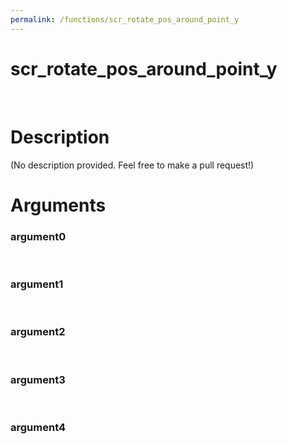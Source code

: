 ```yaml
---
permalink: /functions/scr_rotate_pos_around_point_y
---
```

# scr_rotate_pos_around_point_y  
&nbsp;  
# Description  
(No description provided. Feel free to make a pull request!) 
&nbsp;  
# Arguments
### argument0

&nbsp;    
### argument1

&nbsp;    
### argument2

&nbsp;    
### argument3

&nbsp;    
### argument4

&nbsp;    



